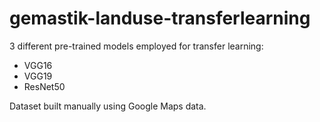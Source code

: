 # gemastik-landuse-transferlearning

3 different pre-trained models employed for transfer learning:
- VGG16
- VGG19
- ResNet50

Dataset built manually using Google Maps data.

